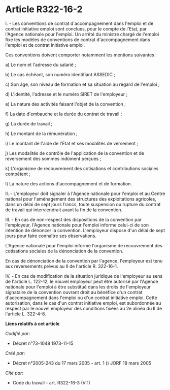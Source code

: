 # Article R322-16-2

I. - Les conventions de contrat d'accompagnement dans l'emploi et de contrat initiative emploi sont conclues, pour le compte
de l'Etat, par l'Agence nationale pour l'emploi. Un arrêté du ministre chargé de l'emploi fixe les modèles de conventions de
contrat d'accompagnement dans l'emploi et de contrat initiative emploi.

Ces conventions doivent comporter notamment les mentions suivantes :

a) Le nom et l'adresse du salarié ;

b) Le cas échéant, son numéro identifiant ASSEDIC ;

c) Son âge, son niveau de formation et sa situation au regard de l'emploi ;

d) L'identité, l'adresse et le numéro SIRET de l'employeur ;

e) La nature des activités faisant l'objet de la convention ;

f) La date d'embauche et la durée du contrat de travail ;

g) La durée de travail ;

h) Le montant de la rémunération ;

i) Le montant de l'aide de l'Etat et ses modalités de versement ;

j) Les modalités de contrôle de l'application de la convention et de reversement des sommes indûment perçues ;

k) L'organisme de recouvrement des cotisations et contributions sociales compétent ;

l) La nature des actions d'accompagnement et de formation.

II. - L'employeur doit signaler à l'Agence nationale pour l'emploi et au Centre national pour l'aménagement des structures
des exploitations agricoles, dans un délai de sept jours francs, toute suspension ou rupture du contrat de travail qui
interviendrait avant la fin de la convention.

III. - En cas de non-respect des dispositions de la convention par l'employeur, l'Agence nationale pour l'emploi informe
celui-ci de son intention de dénoncer la convention. L'employeur dispose d'un délai de sept jours pour faire connaître ses
observations.

L'Agence nationale pour l'emploi informe l'organisme de recouvrement des cotisations sociales de la dénonciation de la
convention.

En cas de dénonciation de la convention par l'agence, l'employeur est tenu aux reversements prévus au II de l'article R.
322-16-1.

IV. - En cas de modification de la situation juridique de l'employeur au sens de l'article L. 122-12, le nouvel employeur
peut être autorisé par l'Agence nationale pour l'emploi à être substitué dans les droits de l'employeur signataire de la
convention ouvrant droit au bénéfice d'un contrat d'accompagnement dans l'emploi ou d'un contrat initiative emploi. Cette
autorisation, dans le cas d'un contrat initiative emploi, est subordonnée au respect par le nouvel employeur des conditions
fixées au 2e alinéa du II de l'article L. 322-4-8.

**Liens relatifs à cet article**

_Codifié par_:

  - Décret n°73-1048 1973-11-15

_Créé par_:

  - Décret n°2005-243 du 17 mars 2005 - art. 1 () JORF 18 mars 2005

_Cité par_:

  - Code du travail - art. R322-16-3 (VT)
